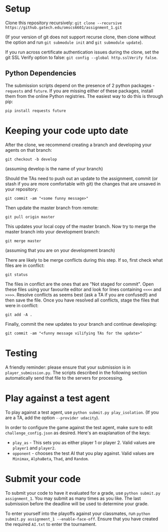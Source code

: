 # Setup
Clone this repository recursively:
`git clone --recursive https://github.gatech.edu/omscs6601/assignment_1.git`

(If your version of git does not support recurse clone, then clone without the option and run `git submodule init` and `git submodule update`).

If you run across certificate authentication issues during the clone, set the git SSL Verify option to false: `git config --global http.sslVerify false`.

## Python Dependencies

The submission scripts depend on the presence of 2 python packages - `requests` and `future`. If you are missing either of these packages, install them from the online Python registries. The easiest way to do this is through pip:

`pip install requests future`

# Keeping your code upto date
After the clone, we recommend creating a branch and developing your agents on that branch:

`git checkout -b develop`

(assuming develop is the name of your branch)

Should the TAs need to push out an update to the assignment, commit (or stash if you are more comfortable with git) the changes that are unsaved in your repository:

`git commit -am "<some funny message>"`

Then update the master branch from remote:

`git pull origin master`

This updates your local copy of the master branch. Now try to merge the master branch into your development branch:

`git merge master`

(assuming that you are on your development branch)

There are likely to be merge conflicts during this step. If so, first check what files are in conflict:

`git status`

The files in conflict are the ones that are "Not staged for commit". Open these files using your favourite editor and look for lines containing `<<<<` and `>>>>`. Resolve conflicts as seems best (ask a TA if you are confused!) and then save the file. Once you have resolved all conflicts, stage the files that were in conflict:

`git add -A .`

Finally, commit the new updates to your branch and continue developing:

`git commit -am "<funny message vilifying TAs for the update>"`

# Testing

A friendly reminder: please ensure that your submission is in `player_submission.py`. The scripts described in the following section automatically send that file to the servers for processing.

# Play against a test agent
To play against a test agent, use `python submit.py play_isolation`. (If you are a TA, add the option `--provider udacity`).

In order to configure the game against the test agent, make sure to edit `challenge_config.json` as desired. Here's an exaplanation of the keys:

- `play_as` - This sets you as either player 1 or player 2. Valid values are `player1` and `player2`.
- `opponent` - chooses the test AI that you play against. Valid values are `Minimax`, `AlphaBeta`, `Thad`, and `Random`.

# Submit your code
To submit your code to have it evaluated for a grade, use `python submit.py assignment_1`.  You may submit as many times as you like.  The last submission before the deadline will be used to determine your grade.

To enter yourself into the playoffs against your classmates, run `python submit.py assignment_1 --enable-face-off`. Ensure that you have created the required `AI.txt` to enter the tournament.
